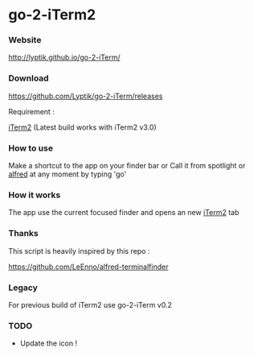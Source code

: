 go-2-iTerm2
===========

### Website

http://lyptik.github.io/go-2-iTerm/

### Download

https://github.com/Lyptik/go-2-iTerm/releases

Requirement :

[iTerm2](http://www.iterm2.com/) (Latest build works with iTerm2 v3.0)

### How to use

Make a shortcut to the app on your finder bar
or
Call it from spotlight or [alfred](https://www.alfredapp.com/) at any moment by typing 'go'

### How it works

The app use the current focused finder and opens an new [iTerm2](http://www.iterm2.com/) tab

### Thanks

This script is heavily inspired by this repo :

https://github.com/LeEnno/alfred-terminalfinder

### Legacy

For previous build of iTerm2 use go-2-iTerm v0.2

### TODO

- Update the icon !
